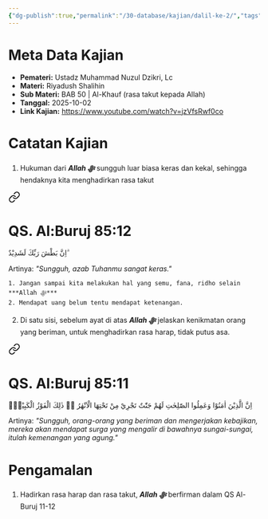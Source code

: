 ```yaml
---
{"dg-publish":true,"permalink":"/30-database/kajian/dalil-ke-2/","tags":["kajian"]}
---
```





# Meta Data Kajian 
<div><ul class="dataview list-view-ul"><li><span><strong>Pemateri:</strong> Ustadz Muhammad Nuzul Dzikri, Lc</span></li><li><span><strong>Materi:</strong> Riyadush Shalihin</span></li><li><span><strong>Sub Materi:</strong> BAB 50 | Al-Khauf (rasa takut kepada Allah)</span></li><li><span><strong>Tanggal:</strong> 2025-10-02</span></li><li><span><strong>Link Kajian:</strong> <a rel="noopener nofollow" class="external-link" href="https://www.youtube.com/watch?v=jzVfsRwf0co" target="_blank">https://www.youtube.com/watch?v=jzVfsRwf0co</a></span></li></ul></div>

# Catatan Kajian
1. Hukuman dari ***Allah ﷻ*** sungguh luar biasa keras dan kekal, sehingga hendaknya kita menghadirkan rasa takut
<div class="transclusion internal-embed is-loaded"><a class="markdown-embed-link" href="/30-database/al-quran/all-surah/#qs-al-buruj-85-12" aria-label="Open link"><svg xmlns="http://www.w3.org/2000/svg" width="24" height="24" viewBox="0 0 24 24" fill="none" stroke="currentColor" stroke-width="2" stroke-linecap="round" stroke-linejoin="round" class="svg-icon lucide-link"><path d="M10 13a5 5 0 0 0 7.54.54l3-3a5 5 0 0 0-7.07-7.07l-1.72 1.71"></path><path d="M14 11a5 5 0 0 0-7.54-.54l-3 3a5 5 0 0 0 7.07 7.07l1.71-1.71"></path></svg></a><div class="markdown-embed">



# QS. Al:Buruj 85:12
اِنَّ بَطْشَ رَبِّكَ لَشَدِيْدٌ ۗ 

Artinya: *"Sungguh, azab Tuhanmu sangat keras."*



</div></div>

	1. Jangan sampai kita melakukan hal yang semu, fana, ridho selain ***Allah ﷻ*** 
	2. Mendapat uang belum tentu mendapat ketenangan.
2. Di satu sisi, sebelum ayat di atas ***Allah ﷻ*** jelaskan kenikmatan orang yang beriman, untuk menghadirkan rasa harap, tidak putus asa.
<div class="transclusion internal-embed is-loaded"><a class="markdown-embed-link" href="/30-database/al-quran/all-surah/#qs-al-buruj-85-11" aria-label="Open link"><svg xmlns="http://www.w3.org/2000/svg" width="24" height="24" viewBox="0 0 24 24" fill="none" stroke="currentColor" stroke-width="2" stroke-linecap="round" stroke-linejoin="round" class="svg-icon lucide-link"><path d="M10 13a5 5 0 0 0 7.54.54l3-3a5 5 0 0 0-7.07-7.07l-1.72 1.71"></path><path d="M14 11a5 5 0 0 0-7.54-.54l-3 3a5 5 0 0 0 7.07 7.07l1.71-1.71"></path></svg></a><div class="markdown-embed">



# QS. Al:Buruj 85:11
اِنَّ الَّذِيْنَ اٰمَنُوْا وَعَمِلُوا الصّٰلِحٰتِ لَهُمْ جَنّٰتٌ تَجْرِيْ مِنْ تَحْتِهَا الْاَنْهٰرُ ەۗ ذٰلِكَ الْفَوْزُ الْكَبِيْرُۗ

Artinya: *"Sungguh, orang-orang yang beriman dan mengerjakan kebajikan, mereka akan mendapat surga yang mengalir di bawahnya sungai-sungai, itulah kemenangan yang agung."*



</div></div>


# Pengamalan
1. Hadirkan rasa harap dan rasa takut, ***Allah ﷻ*** berfirman dalam QS Al-Buruj 11-12
 
 